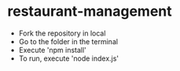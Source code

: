 # restaurant-management

- Fork the repository in local
- Go to the folder in the terminal
- Execute 'npm install'
- To run, execute 'node index.js'